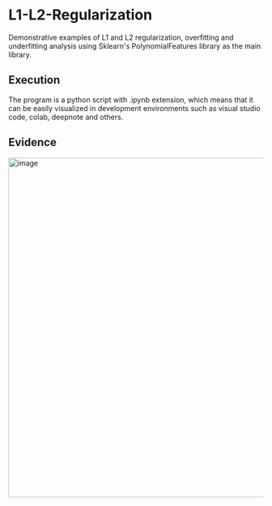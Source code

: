 # L1-L2-Regularization

Demonstrative examples of L1 and L2 regularization, overfitting and underfitting analysis using Sklearn's PolynomialFeatures library as the main library.

## **Execution** 

The program is a python script with .ipynb extension, which means that it can be easily visualized in development environments such as visual studio code, colab, deepnote and others.

## **Evidence**
<img width="670" alt="image" src="https://github.com/LauEsGoAm372/L1-L2-Regularization/assets/110053206/89a1a831-3e65-465d-b782-3622e5612a99">

